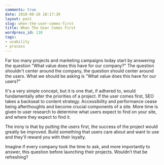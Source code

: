 ```yaml
---
comments: true
date: 2010-08-26 18:17:39
layout: post
slug: when-the-user-comes-first
title: When The User Comes First
wordpress_id: 110
tags:
- usability
- process
---
```


Far too many projects and marketing campaigns today start by answering the question "What value does this have for our company?" The question shouldn't center around the company, the question should center around the users. What we should be asking is "What value does this have for our users?"

It's a very simple concept, but it is one that, if adhered to, would fundamentally alter the priorities of a project. If the user comes first, SEO takes a backseat to content strategy. Accessibility and performance cease being afterthoughts and become crucial components of a site. More time is given to user research to determine what users expect to find on your site, and where they expect to find it.

The irony is that by putting the users first, the success of the project would greatly be improved. Build something that users care about and want to use and they'll reward you with their loyalty.

Imagine if every company took the time to ask, and more importantly to answer, this question before launching their projects. Wouldn’t that be refreshing?
